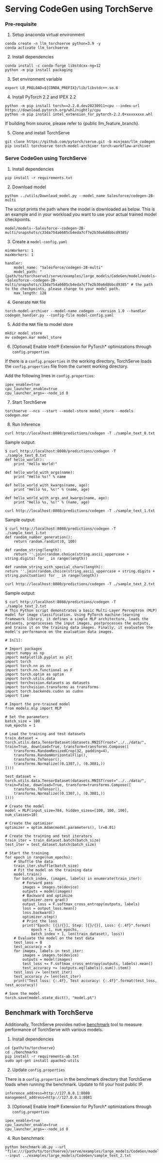 # Serving CodeGen using TorchServe

### Pre-requisite
1. Setup anaconda virtual environment
```
conda create -n llm_torchserve python=3.9 -y
conda activate llm_torchserve
```

2. Install dependencies
```
conda install -c conda-forge libstdcxx-ng=12
python -m pip install packaging
```

3. Set environment variable
```
export LD_PRELOAD=${CONDA_PREFIX}/lib/libstdc++.so.6
```

4. Install PyTorch 2.2 and IPEX 2.2
```
python -m pip install torch==2.2.0.dev20230911+cpu --index-url https://download.pytorch.org/whl/nightly/cpu
python -m pip install intel_extension_for_pytorch-2.2.0+xxxxxxxx.whl
```
If building from source, please refer to {public llm_feature_branch}. 
	
5. Clone and install TorchServe
```
git clone https://github.com/pytorch/serve.git -b minjean/llm_codegen 
pip install torchserve torch-model-archiver torch-workflow-archiver
```

### Serve CodeGen using TorchServe
1. Install dependencies
```
pip install -r requirements.txt
```

2.  Download model
```
python ../utils/Download_model.py --model_name Salesforce/codegen-2B-multi
```
The script prints the path where the model is downloaded as below. This is an example and in your workload you want to use your actual trained model checkpoints.
```
model/models--Salesforce--codegen-2B-multi/snapshots/c33da754a6605cb4eda7cf7e2b30a6d8bbcd9385/
```

3. Create a `model-config.yaml`
```
minWorkers: 1
maxWorkers: 1

handler:
    model_name: "Salesforce/codegen-2B-multi"
    model_path: "{path/to/torchserve}/serve/examples/large_models/CodeGen/model/models--Salesforce--codegen-2B-multi/snapshots/c33da754a6605cb4eda7cf7e2b30a6d8bbcd9385" # the path to the checkpoints, please change to your model path.
    max_length: 128
```

4. Generate `MAR` file
```
torch-model-archiver --model-name codegen --version 1.0 --handler codegen_handler.py --config-file model-config.yaml
```

5. Add the `MAR` file to model store
```
mkdir model_store
mv codegen.mar model_store
```

6. [Optional] Enable Intel® Extension for PyTorch* optimizations through `config.properties`

If there is a `config.properties` in the working directory, TorchServe loads the `config.properties` file from the current working directory.

Add the following lines in `config.properties`:
```
ipex_enable=true
cpu_launcher_enable=true
cpu_launcher_args=--node_id 0
```

7. Start TorchServe
```
torchserve --ncs --start --model-store model_store --models codegen.mar
```

8. Run Inference
```
curl http://localhost:8080/predictions/codegen -T ./sample_text_0.txt
```
Sample output:
```
$ curl http://localhost:8080/predictions/codegen -T ./sample_text_0.txt
def hello_world():
    print "Hello World!"

def hello_world_with_args(name):
    print "Hello %s!" % name

def hello_world_with_kwargs(name, age):
    print "Hello %s, %s!" % (name, age)

def hello_world_with_args_and_kwargs(name, age):
    print "Hello %s, %s!" % (name, age)
```

```
curl http://localhost:8080/predictions/codegen -T ./sample_text_1.txt
```
Sample output:  
```
$ curl http://localhost:8080/predictions/codegen -T ./sample_text_1.txt
def random_number_generation():
    return random.randint(0, 100)

def random_string(length):
    return ''.join(random.choice(string.ascii_uppercase + string.digits) for _ in range(length))

def random_string_with_special_chars(length):
return ''.join(random.choice(string.ascii_uppercase + string.digits + string.punctuation) for _ in range(length))
```

```
curl http://localhost:8080/predictions/codegen -T ./sample_text_2.txt
```
Sample output:  
```
$ curl http://localhost:8080/predictions/codegen -T ./sample_text_2.txt
# This Python script demonstrates a basic Multi-Layer Perceptron (MLP) model for image classification. Using PyTorch machine-learning framework library, it defines a simple MLP architecture, loads the datasets, preprocesses the input images, postprocesses the outputs, and trains it on the training data images. Finally, it evaluates the model's performance on the evaluation data images.

# In[1]:

# Import packages
import numpy as np
import matplotlib.pyplot as plt
import torch
import torch.nn as nn
import torch.nn.functional as F
import torch.optim as optim
import torch.utils.data
import torchvision.datasets as datasets
import torchvision.transforms as transforms
import torch.backends.cudnn as cudnn
import time

# Import the pre-trained model
from models.mlp import MLP

# Set the parameters
batch_size = 100
num_epochs = 1

# Load the training and test datasets
train_dataset = torch.utils.data.TensorDataset(datasets.MNIST(root="../../data/", train=True, download=True, transform=transforms.Compose([
    transforms.RandomResizedCrop(32, padding=4),
    transforms.RandomHorizontalFlip(),
    transforms.ToTensor(),
    transforms.Normalize((0.1307,), (0.3081,))
])))

test_dataset = torch.utils.data.TensorDataset(datasets.MNIST(root="../../data/", train=False, download=True, transform=transforms.Compose([
    transforms.ToTensor(),
    transforms.Normalize((0.1307,), (0.3081,))
])))

# Create the model
model = MLP(input_size=784, hidden_sizes=[100, 100, 100], num_classes=10)

# Create the optimizer
optimizer = optim.Adam(model.parameters(), lr=0.01)

# Create the training and test iterators
train_iter = train_dataset.batch(batch_size)
test_iter = test_dataset.batch(batch_size)

# Start the training
for epoch in range(num_epochs):
    # Shuffle the data
    train_iter.shuffle(batch_size)
    # Fit the model on the training data
    model.train()
    for batch_index, (images, labels) in enumerate(train_iter):
        # Forward pass
        images = images.to(device)
        outputs = model(images)
        # Backward and optimize
        optimizer.zero_grad()
        output_loss = F.softmax_cross_entropy(outputs, labels)
        loss = output_loss.mean()
        loss.backward()
        optimizer.step()
        # Print the loss
        print("Epoch: [{}/{}], Step: [{}/{}], Loss: {:.4f}".format(
            epoch + 1, num_epochs,
            batch_index + 1, len(train_dataset), loss))
    # Evaluate the model on the test data
    test_loss = 0
    test_accuracy = 0
    for images, labels in test_iter:
        images = images.to(device)
        outputs = model(images)
        test_loss += F.softmax_cross_entropy(outputs, labels).mean()
        test_accuracy += (outputs.eq(labels)).sum().item()
    test_loss /= len(test_iter)
    test_accuracy /= len(test_iter)
    print("Test loss: {:.4f}, Test accuracy: {:.4f}".format(test_loss, test_accuracy))

# Save the model
torch.save(model.state_dict(), "model.pt")
```

## Benchmark with TorchServe 
Additionally, TorchServe provides native [benchmark](https://github.com/pytorch/serve/tree/master/benchmarks) tool to measure performance of TorchServe with various models. 

1. Install dependencies
```
cd {path/to/torchserve}
cd ./benchmarks
pip install -r requirements-ab.txt
sudo apt-get install apache2-utils
```

2. Update `config.properties`

There is a `config.properties` in the benchmark directory that TorchServe loads when running the benchmark. Update to fill your host public IP.
```
inference_address=http://127.0.0.1:8080  
management_address=http://127.0.0.1:8081 
```

3. [Optional] Enable Intel® Extension for PyTorch* optimizations through `config.properties`
```
ipex_enable=true
cpu_launcher_enable=true
cpu_launcher_args=--node_id 0
```

4. Run benchmark
```
python benchmark-ab.py --url "file:///{path/to/torchserve}/serve/examples/large_models/CodeGen/model_store/codegen.mar" --input ../examples/large_models/CodeGen/sample_text_2.txt
```

